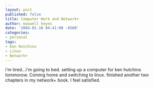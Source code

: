```yaml
---
layout: post
published: false
title: Computer Work and Network+
author: maxwell keyes
date: '2004-01-10 04:41:00 -0500'
categories:
- personal
tags:
- Ken Hutchins
- Linux
- Network+
---
```


i'm tired...i'm going to bed. setting up a computer for ken hutchins tommorow.
Coming home and switching to linux. finished another two chapters in my network+
book. I feel satisfied.
